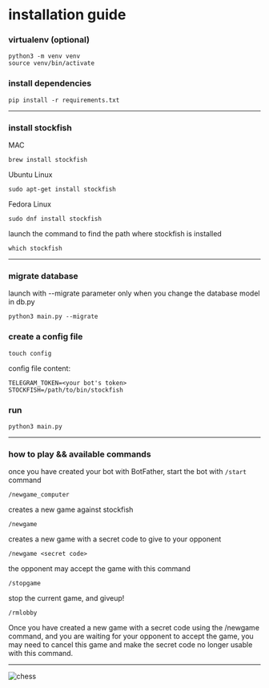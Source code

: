 # installation guide

### virtualenv (optional)
```
python3 -m venv venv
source venv/bin/activate
```

### install dependencies
```
pip install -r requirements.txt
```

***

### install stockfish

MAC
```
brew install stockfish
```

Ubuntu Linux
```
sudo apt-get install stockfish

```

Fedora Linux 
```
sudo dnf install stockfish
```

launch the command to find the path where stockfish is installed
```
which stockfish 
```

***

### migrate database
launch with --migrate parameter only when you change the database model in db.py
```
python3 main.py --migrate
```

### create a config file
```
touch config
```

config file content:
```
TELEGRAM_TOKEN=<your bot's token>
STOCKFISH=/path/to/bin/stockfish
```

### run
```
python3 main.py
```

***

### how to play && available commands
once you have created your bot with BotFather, start the bot with `/start` command
 
```
/newgame_computer
```
creates a new game against stockfish

```
/newgame
```
creates a new game with a secret code to give to your opponent   

```
/newgame <secret code>
```
the opponent may accept the game with this command

```
/stopgame
```
stop the current game, and giveup!

```
/rmlobby
```
Once you have created a new game with a secret code using the /newgame command, and you are waiting for your opponent to accept the game, you may need to cancel this game and make the secret code no longer usable with this command.

***

![chess](https://github.com/fabiopallini/telegram-chess-bot/assets/8449266/ce931cb4-7428-4338-9c24-dabbe6003d5b)
